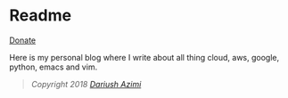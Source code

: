 # Readme

[Donate](https://www.paypal.me/azimid/20)

Here is my personal blog where I write about all thing cloud, aws, google, python, emacs and vim.


> *Copyright 2018 [Dariush Azimi](http://dariushazimi.com)*
